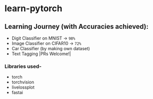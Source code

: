 # learn-pytorch

## Learning Journey (with Accuracies achieved):
- Digit Classifier on MNIST -> `98%`   
- Image Classifier on CIFAR10 -> `72%` 
- Car Classifier (by making own dataset)
- Text Tagging |PRs Welcome!|

### Libraries used-
- torch
- torchvision
- livelossplot
- fastai
